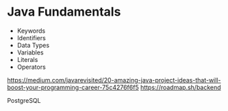 # Java Fundamentals
   
- Keywords
- Identifiers
- Data Types   
- Variables
- Literals
- Operators     
 
https://medium.com/javarevisited/20-amazing-java-project-ideas-that-will-boost-your-programming-career-75c4276f6f5
https://roadmap.sh/backend
 
PostgreSQL
   
      
     
  
